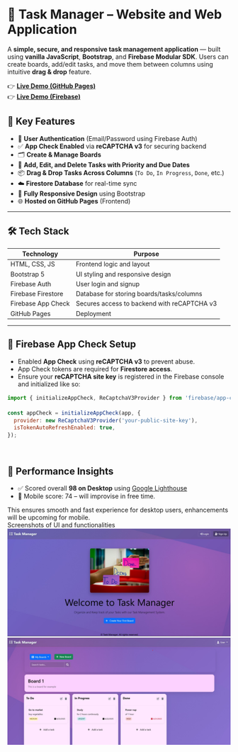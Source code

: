 # 📝 Task Manager – Website and Web Application

A **simple, secure, and responsive task management application** — built using **vanilla JavaScript**, **Bootstrap**, and **Firebase Modular SDK**. Users can create boards, add/edit tasks, and move them between columns using intuitive **drag & drop** feature.

👉 [**Live Demo (GitHub Pages)**](https://sanjayp29.github.io/TaskManager/)  
👉 [**Live Demo (Firebase)**](https://taskmanager-29.web.app/)  


## 🚀 Key Features

- 🔐 **User Authentication** (Email/Password using Firebase Auth)
- ✅ **App Check Enabled** via **reCAPTCHA v3** for securing backend
- 🗂️ **Create & Manage Boards**
- 📝 **Add, Edit, and Delete Tasks with Priority and Due Dates**
- 📦 **Drag & Drop Tasks Across Columns** (`To Do`, `In Progress`, `Done`, etc.)
- ☁️ **Firestore Database** for real-time sync
- 📱 **Fully Responsive Design** using Bootstrap
- 🌐 **Hosted on GitHub Pages** (Frontend) 

---

## 🛠️ Tech Stack

| Technology          | Purpose                                      |
|---------------------|----------------------------------------------|
| HTML, CSS, JS       | Frontend logic and layout                    |
| Bootstrap 5         | UI styling and responsive design             |
| Firebase Auth       | User login and signup                        |
| Firebase Firestore  | Database for storing boards/tasks/columns    |
| Firebase App Check  | Secures access to backend with reCAPTCHA v3  |
| GitHub Pages        | Deployment                                   |

---

## 🔐 Firebase App Check Setup

- Enabled **App Check** using **reCAPTCHA v3** to prevent abuse.
- App Check tokens are required for **Firestore access**.
- Ensure your **reCAPTCHA site key** is registered in the Firebase console and initialized like so:


```js
import { initializeAppCheck, ReCaptchaV3Provider } from 'firebase/app-check';

const appCheck = initializeAppCheck(app, {
  provider: new ReCaptchaV3Provider('your-public-site-key'),
  isTokenAutoRefreshEnabled: true,
});
```
<br>

## 🧪 Performance Insights

- ✅ Scored overall **98 on Desktop** using [Google Lighthouse](https://developers.google.com/web/tools/lighthouse)
- 📱 Mobile score: 74 – will improvise in free time.

This ensures smooth and fast experience for desktop users, enhancements will be upcoming for mobile.
<br>
Screenshots of UI and functionalities
<br>
![Dashboard View](dashboard-view.jpg)
<br>
![Drag & Drop](board&task-view.jpg)
